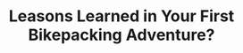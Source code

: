 ---
layout: community
category: community
title: "Leasons Learned in Your First Bikepacking Adventure?"
description: "In your first bike packing adventure, what lessons did you learn? I am already thinking that I may be packing too much for my first adventure. (like an ultra light chair and small table, comes to around 2 kilos in total), and also went down the pannier route, but thought what the hell, you only live once."
isTopLevel: false
isSingleLevel: false
isArticle: false
datePublished: 2022-06-19 15:52:00 +0300
dateModified: 2022-06-19 15:52:00 +0300
published: false
---